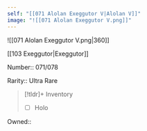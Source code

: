 ```yaml
---
self: "[[071 Alolan Exeggutor V|Alolan V]]"
image: "![[071 Alolan Exeggutor V.png]]"
---
```


![[071 Alolan Exeggutor V.png|360]]

[[103 Exeggutor|Exeggutor]]

Number:: 071/078

Rarity:: Ultra Rare

> [!tldr]+ Inventory
> - [ ] Holo

Owned:: 


